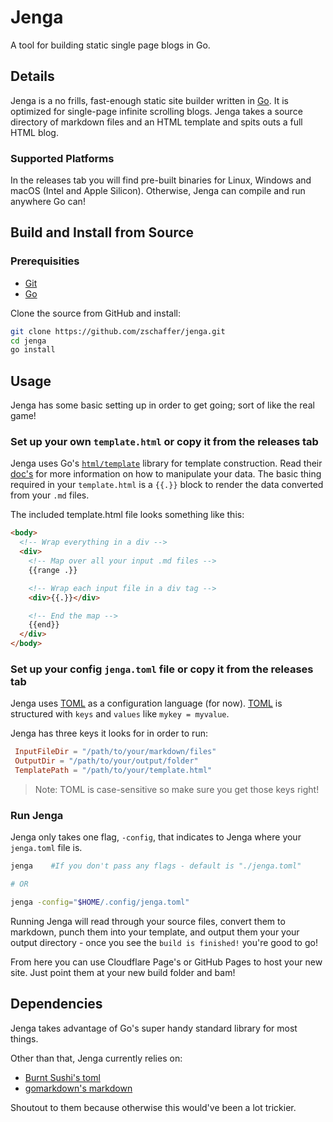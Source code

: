 # Jenga

A tool for building static single page blogs in Go.

## Details

Jenga is a no frills, fast-enough static site builder written in [Go](https://golang.org/). It is optimized for single-page infinite scrolling blogs.
Jenga takes a source directory of markdown files and an HTML template and spits outs a full HTML blog.

### Supported Platforms

In the releases tab you will find pre-built binaries for Linux, Windows and macOS (Intel and Apple Silicon). Otherwise, Jenga can compile and run anywhere Go can!

## Build and Install from Source

### Prerequisities

- [Git](https://git-scm.com/)
- [Go](https://golang.org/)

Clone the source from GitHub and install:

```bash
git clone https://github.com/zschaffer/jenga.git
cd jenga
go install
```

## Usage

Jenga has some basic setting up in order to get going; sort of like the real game!

### Set up your own `template.html` or copy it from the releases tab

Jenga uses Go's [`html/template`](https://pkg.go.dev/html/template) library for template construction. Read their [doc's](https://pkg.go.dev/html/template) for more information on how to manipulate your data. The basic thing required in your `template.html` is a `{{.}}` block to render the data converted from your `.md` files.

The included template.html file looks something like this:

```html
<body>
  <!-- Wrap everything in a div -->
  <div>
    <!-- Map over all your input .md files -->
    {{range .}}

    <!-- Wrap each input file in a div tag -->
    <div>{{.}}</div>

    <!-- End the map -->
    {{end}}
  </div>
</body>
```

### Set up your config `jenga.toml` file or copy it from the releases tab

Jenga uses [TOML]() as a configuration language (for now). [TOML]() is structured with `keys` and `values` like `mykey = myvalue`.

Jenga has three keys it looks for in order to run:

```toml
 InputFileDir = "/path/to/your/markdown/files"
 OutputDir = "/path/to/your/output/folder"
 TemplatePath = "/path/to/your/template.html"
```

> Note: TOML is case-sensitive so make sure you get those keys right!

### Run Jenga

Jenga only takes one flag, `-config`, that indicates to Jenga where your `jenga.toml` file is.

```bash
jenga    #If you don't pass any flags - default is "./jenga.toml"

# OR

jenga -config="$HOME/.config/jenga.toml"
```

Running Jenga will read through your source files, convert them to markdown, punch them into your template, and output them your your output directory - once you see the `build is finished!` you're good to go!

From here you can use Cloudflare Page's or GitHub Pages to host your new site. Just point them at your new build folder and bam!

## Dependencies

Jenga takes advantage of Go's super handy standard library for most things.

Other than that, Jenga currently relies on:

- [Burnt Sushi's toml](https://github.com/BurntSushi/toml.git)
- [gomarkdown's markdown](https://github.com/gomarkdown/markdown.git)

Shoutout to them because otherwise this would've been a lot trickier.
